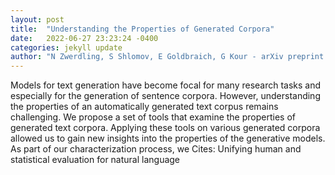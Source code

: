 ```yaml
---
layout: post
title:  "Understanding the Properties of Generated Corpora"
date:   2022-06-27 23:23:24 -0400
categories: jekyll update
author: "N Zwerdling, S Shlomov, E Goldbraich, G Kour - arXiv preprint arXiv , 2022"
---
```

Models for text generation have become focal for many research tasks and especially for the generation of sentence corpora. However, understanding the properties of an automatically generated text corpus remains challenging. We propose a set of tools that examine the properties of generated text corpora. Applying these tools on various generated corpora allowed us to gain new insights into the properties of the generative models. As part of our characterization process, we  Cites: Unifying human and statistical evaluation for natural language